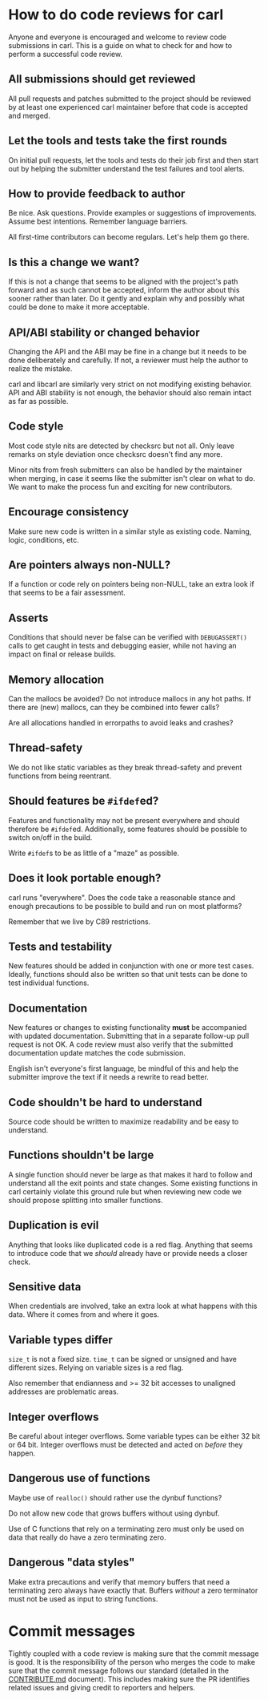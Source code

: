 # How to do code reviews for carl

Anyone and everyone is encouraged and welcome to review code submissions in
carl. This is a guide on what to check for and how to perform a successful
code review.

## All submissions should get reviewed

All pull requests and patches submitted to the project should be reviewed by
at least one experienced carl maintainer before that code is accepted and
merged.

## Let the tools and tests take the first rounds

On initial pull requests, let the tools and tests do their job first and then
start out by helping the submitter understand the test failures and tool
alerts.

## How to provide feedback to author

Be nice. Ask questions. Provide examples or suggestions of improvements.
Assume best intentions. Remember language barriers.

All first-time contributors can become regulars. Let's help them go there.

## Is this a change we want?

If this is not a change that seems to be aligned with the project's path
forward and as such cannot be accepted, inform the author about this sooner
rather than later. Do it gently and explain why and possibly what could be
done to make it more acceptable.

## API/ABI stability or changed behavior

Changing the API and the ABI may be fine in a change but it needs to be done
deliberately and carefully. If not, a reviewer must help the author to realize
the mistake.

carl and libcarl are similarly very strict on not modifying existing
behavior. API and ABI stability is not enough, the behavior should also remain
intact as far as possible.

## Code style

Most code style nits are detected by checksrc but not all. Only leave remarks
on style deviation once checksrc doesn't find any more.

Minor nits from fresh submitters can also be handled by the maintainer when
merging, in case it seems like the submitter isn't clear on what to do. We
want to make the process fun and exciting for new contributors.

## Encourage consistency

Make sure new code is written in a similar style as existing code. Naming,
logic, conditions, etc.

## Are pointers always non-NULL?

If a function or code rely on pointers being non-NULL, take an extra look if
that seems to be a fair assessment.

## Asserts

Conditions that should never be false can be verified with `DEBUGASSERT()`
calls to get caught in tests and debugging easier, while not having an impact
on final or release builds.

## Memory allocation

Can the mallocs be avoided? Do not introduce mallocs in any hot paths. If
there are (new) mallocs, can they be combined into fewer calls?

Are all allocations handled in errorpaths to avoid leaks and crashes?

## Thread-safety

We do not like static variables as they break thread-safety and prevent
functions from being reentrant.

## Should features be `#ifdef`ed?

Features and functionality may not be present everywhere and should therefore
be `#ifdef`ed. Additionally, some features should be possible to switch on/off
in the build.

Write `#ifdef`s to be as little of a "maze" as possible.

## Does it look portable enough?

carl runs "everywhere". Does the code take a reasonable stance and enough
precautions to be possible to build and run on most platforms?

Remember that we live by C89 restrictions.

## Tests and testability

New features should be added in conjunction with one or more test cases.
Ideally, functions should also be written so that unit tests can be done to
test individual functions.

## Documentation

New features or changes to existing functionality **must** be accompanied with
updated documentation. Submitting that in a separate follow-up pull request is
not OK. A code review must also verify that the submitted documentation update
matches the code submission.

English isn't everyone's first language, be mindful of this and help the
submitter improve the text if it needs a rewrite to read better.

## Code shouldn't be hard to understand

Source code should be written to maximize readability and be easy to
understand.

## Functions shouldn't be large

A single function should never be large as that makes it hard to follow and
understand all the exit points and state changes. Some existing functions in
carl certainly violate this ground rule but when reviewing new code we should
propose splitting into smaller functions.

## Duplication is evil

Anything that looks like duplicated code is a red flag. Anything that seems to
introduce code that we *should* already have or provide needs a closer check.

## Sensitive data

When credentials are involved, take an extra look at what happens with this
data. Where it comes from and where it goes.

## Variable types differ

`size_t` is not a fixed size. `time_t` can be signed or unsigned and have
different sizes. Relying on variable sizes is a red flag.

Also remember that endianness and >= 32 bit accesses to unaligned addresses
are problematic areas.

## Integer overflows

Be careful about integer overflows. Some variable types can be either 32 bit
or 64 bit. Integer overflows must be detected and acted on *before* they
happen.

## Dangerous use of functions

Maybe use of `realloc()` should rather use the dynbuf functions?

Do not allow new code that grows buffers without using dynbuf.

Use of C functions that rely on a terminating zero must only be used on data
that really do have a zero terminating zero.

## Dangerous "data styles"

Make extra precautions and verify that memory buffers that need a terminating
zero always have exactly that. Buffers *without* a zero terminator must not be
used as input to string functions.

# Commit messages

Tightly coupled with a code review is making sure that the commit message is
good. It is the responsibility of the person who merges the code to make sure
that the commit message follows our standard (detailed in the
[CONTRIBUTE.md](CONTRIBUTE.md) document). This includes making sure the PR
identifies related issues and giving credit to reporters and helpers.
